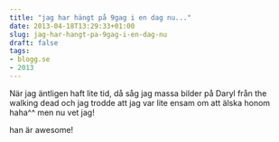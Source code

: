 ```yaml
---
title: "jag har hängt på 9gag i en dag nu..."
date: 2013-04-18T13:29:33+01:00
slug: jag-har-hangt-pa-9gag-i-en-dag-nu
draft: false
tags:
- blogg.se
- 2013
---
```

När jag äntligen haft lite tid, då såg jag massa bilder på Daryl från the walking dead och jag trodde att jag var lite ensam om att älska honom haha^^ men nu vet jag!

han är awesome!